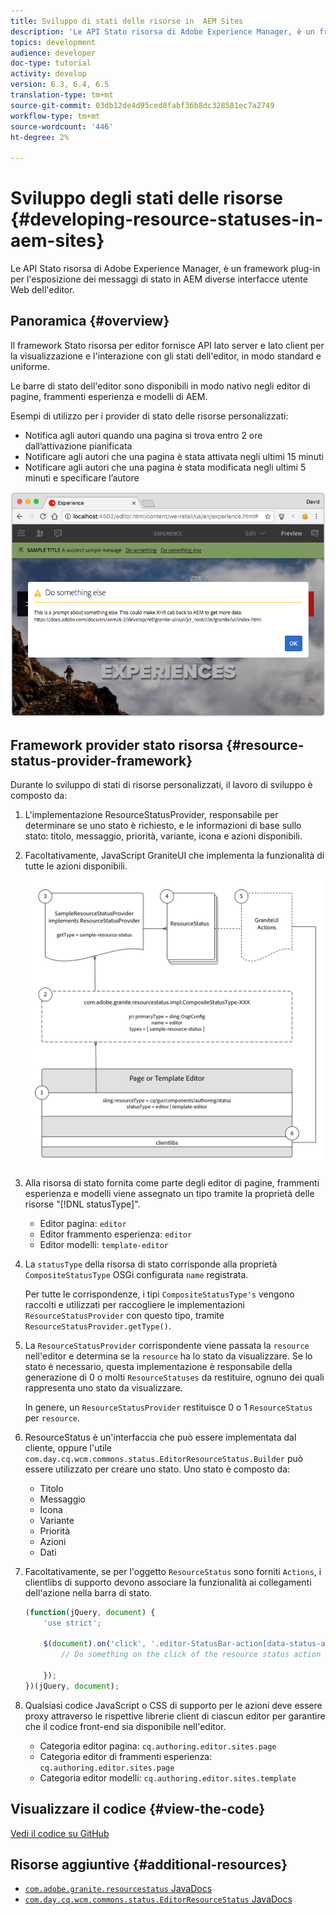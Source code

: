 ```yaml
---
title: Sviluppo di stati delle risorse in  AEM Sites
description: 'Le API Stato risorsa di Adobe Experience Manager, è un framework plug-in per l''esposizione dei messaggi di stato in AEM diverse interfacce utente Web dell''editor. '
topics: development
audience: developer
doc-type: tutorial
activity: develop
version: 6.3, 6.4, 6.5
translation-type: tm+mt
source-git-commit: 03db12de4d95ced8fabf36b8dc328581ec7a2749
workflow-type: tm+mt
source-wordcount: '446'
ht-degree: 2%

---
```



# Sviluppo degli stati delle risorse {#developing-resource-statuses-in-aem-sites}

Le API Stato risorsa di Adobe Experience Manager, è un framework plug-in per l&#39;esposizione dei messaggi di stato in AEM diverse interfacce utente Web dell&#39;editor.

## Panoramica {#overview}

Il framework Stato risorsa per editor fornisce API lato server e lato client per la visualizzazione e l&#39;interazione con gli stati dell&#39;editor, in modo standard e uniforme.

Le barre di stato dell&#39;editor sono disponibili in modo nativo negli editor di pagine, frammenti esperienza e modelli di AEM.

Esempi di utilizzo per i provider di stato delle risorse personalizzati:

* Notifica agli autori quando una pagina si trova entro 2 ore dall’attivazione pianificata
* Notificare agli autori che una pagina è stata attivata negli ultimi 15 minuti
* Notificare agli autori che una pagina è stata modificata negli ultimi 5 minuti e specificare l’autore

![Panoramica sullo stato delle risorse dell’editor AEM](assets/sample-editor-resource-status-screenshot.png)

## Framework provider stato risorsa {#resource-status-provider-framework}

Durante lo sviluppo di stati di risorse personalizzati, il lavoro di sviluppo è composto da:

1. L&#39;implementazione ResourceStatusProvider, responsabile per determinare se uno stato è richiesto, e le informazioni di base sullo stato: titolo, messaggio, priorità, variante, icona e azioni disponibili.
2. Facoltativamente, JavaScript GraniteUI che implementa la funzionalità di tutte le azioni disponibili.

   ![architettura dello stato delle risorse](assets/sample-editor-resource-status-application-architecture.png)

3. Alla risorsa di stato fornita come parte degli editor di pagine, frammenti esperienza e modelli viene assegnato un tipo tramite la proprietà delle risorse &quot;[!DNL statusType]&quot;.

   * Editor pagina: `editor`
   * Editor frammento esperienza: `editor`
   * Editor modelli: `template-editor`

4. La `statusType` della risorsa di stato corrisponde alla proprietà `CompositeStatusType` OSGi configurata `name` registrata.

   Per tutte le corrispondenze, i tipi `CompositeStatusType's` vengono raccolti e utilizzati per raccogliere le implementazioni `ResourceStatusProvider` con questo tipo, tramite `ResourceStatusProvider.getType()`.

5. La `ResourceStatusProvider` corrispondente viene passata la `resource` nell&#39;editor e determina se la `resource` ha lo stato da visualizzare. Se lo stato è necessario, questa implementazione è responsabile della generazione di 0 o molti `ResourceStatuses` da restituire, ognuno dei quali rappresenta uno stato da visualizzare.

   In genere, un `ResourceStatusProvider` restituisce 0 o 1 `ResourceStatus` per `resource`.

6. ResourceStatus è un&#39;interfaccia che può essere implementata dal cliente, oppure l&#39;utile `com.day.cq.wcm.commons.status.EditorResourceStatus.Builder` può essere utilizzato per creare uno stato. Uno stato è composto da:

   * Titolo
   * Messaggio
   * Icona
   * Variante
   * Priorità
   * Azioni
   * Dati

7. Facoltativamente, se per l&#39;oggetto `ResourceStatus` sono forniti `Actions`, i clientlibs di supporto devono associare la funzionalità ai collegamenti dell&#39;azione nella barra di stato.

   ```js
   (function(jQuery, document) {
       'use strict';
   
       $(document).on('click', '.editor-StatusBar-action[data-status-action-id="do-something"]', function () {
           // Do something on the click of the resource status action
   
       });
   })(jQuery, document);
   ```

8. Qualsiasi codice JavaScript o CSS di supporto per le azioni deve essere proxy attraverso le rispettive librerie client di ciascun editor per garantire che il codice front-end sia disponibile nell&#39;editor.

   * Categoria editor pagina: `cq.authoring.editor.sites.page`
   * Categoria editor di frammenti esperienza: `cq.authoring.editor.sites.page`
   * Categoria editor modelli: `cq.authoring.editor.sites.template`

## Visualizzare il codice {#view-the-code}

[Vedi il codice su GitHub](https://github.com/Adobe-Consulting-Services/acs-aem-samples/tree/master/bundle/src/main/java/com/adobe/acs/samples/resourcestatus/impl/SampleEditorResourceStatusProvider.java)

## Risorse aggiuntive {#additional-resources}

* [`com.adobe.granite.resourcestatus` JavaDocs](https://helpx.adobe.com/experience-manager/6-5/sites/developing/using/reference-materials/javadoc/com/adobe/granite/resourcestatus/package-summary.html)
* [`com.day.cq.wcm.commons.status.EditorResourceStatus` JavaDocs](https://helpx.adobe.com/experience-manager/6-5/sites/developing/using/reference-materials/javadoc/com/day/cq/wcm/commons/status/EditorResourceStatus.html)

